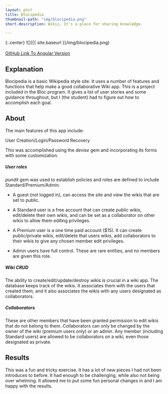 ```yaml
---
layout: post
title: Blocipedia
thumbnail-path: "img/blocipedia.png"
short-description: Wikis, It's a place for sharing knowledge.

---
```


{:.center}
![]({{ site.baseurl }}/img/blocipedia.png)
<br>
<br>
<a href="https://github.com/RIttera13/blocipedia">GitHub Link To Angular Version</a>


## Explanation

Blocipedia is a basic Wikipedia style site. It uses a number of features and functions that help make a good collaborative Wiki app. This is a project included in the Bloc program. It gives a list of user stories and some guidance throughout, but I (the student) had to figure out how to accomplish each goal.

## About

The main features of this app include:

User Creation/Login/Password Recovery

This was accomplished using the _devise_ gem and incorporating its forms with some customization.


##### User roles

_pundit_ gem was used to establish policies and roles are defined to include Standard/Premium/Admin.

* A guest (not logged in), can access the site and view the wikis that are set to public.

* A Standard user is a free account that can create public wikis, edit/delete their own wikis, and  can be set as a collaborator on other wikis to allow them editing privileges.

* A Premium user is a one time paid account ($15). It can create public/private wikis, edit/delete that users wikis, add collaborators to their wikis to give any chosen member edit privileges.

* Admin users have full control. These are rare entities, and no members are given this role.


##### Wiki CRUD

The ability to create/edit/update/destroy wikis is crucial in a wiki app. The database keeps track of the wikis. It associates them with the users that created them, and it also associates the wikis with any users designated as collaborators.

##### Collaborators

These are other members that have been granted permission to edit wikis that do not	belong to them. Collaborators can only be changed by the owner of the wiki (premium users only) or an admin. Any member (including Standard users) are allowed to be collaborators on a wiki, even those designated as private.

## Results

This was a fun and tricky exercise. It has a lot of new pieces I had not been introduces to before. It had enough to be challenging, while also not being over whelming. It allowed me to put some fun personal changes in and I am happy with the results.
